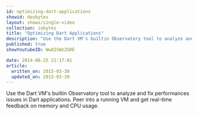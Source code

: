 ```yaml
---
id: optimizing-dart-applications
showid: devbytes
layout: shows/single-video
collection: iobytes
title: "Optimizing Dart Applications"
description: "Use the Dart VM's builtin Observatory tool to analyze and fix performances issues in Dart applications. Peer into a running VM and get real-time feedback on memory and CPU usage."
published: true
showYoutubeID: Ww8ISWzZGRE

date: 2014-06-25 21:17:01
article:
  written_on: 2015-03-30
  updated_on: 2015-03-30
---
```


Use the Dart VM's builtin Observatory tool to analyze and fix performances issues in Dart applications. Peer into a running VM and get real-time feedback on memory and CPU usage.
